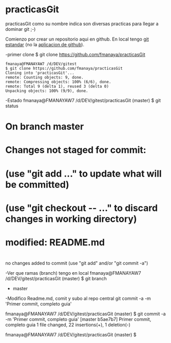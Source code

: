 practicasGit
============

practicasGit como su nombre indica son diversas practicas para llegar a dominar git ;-)



Comienzo por crear un repositorio aqui en github. En local tengo [git estandar](http://git-scm.com/) (no la [aplicacion de github](http://windows.github.com/)).



-primer clone
	$ git clone https://github.com/fmanaya/practicasGit
	
	
	fmanaya@FMANAYAW7 /d/DEV/gitest
	$ git clone https://github.com/fmanaya/practicasGit
	Cloning into 'practicasGit'...
	remote: Counting objects: 9, done.
	remote: Compressing objects: 100% (6/6), done.
	remote: Total 9 (delta 1), reused 3 (delta 0)
	Unpacking objects: 100% (9/9), done.

-Estado
fmanaya@FMANAYAW7 /d/DEV/gitest/practicasGit (master)
$ git status
# On branch master
# Changes not staged for commit:
#   (use "git add <file>..." to update what will be committed)
#   (use "git checkout -- <file>..." to discard changes in working directory)
#
#       modified:   README.md
#
no changes added to commit (use "git add" and/or "git commit -a")
	
-Ver que ramas (branch) tengo en local
fmanaya@FMANAYAW7 /d/DEV/gitest/practicasGit (master)
$ git branch
* master

-Modifico Readme.md, comit y subo al repo central
git commit -a -m 'Primer commit, completo guia'	


fmanaya@FMANAYAW7 /d/DEV/gitest/practicasGit (master)
$ git commit -a -m 'Primer commit, completo guia'
[master b5ae7b7] Primer commit, completo guia
 1 file changed, 22 insertions(+), 1 deletion(-)

fmanaya@FMANAYAW7 /d/DEV/gitest/practicasGit (master)
$


